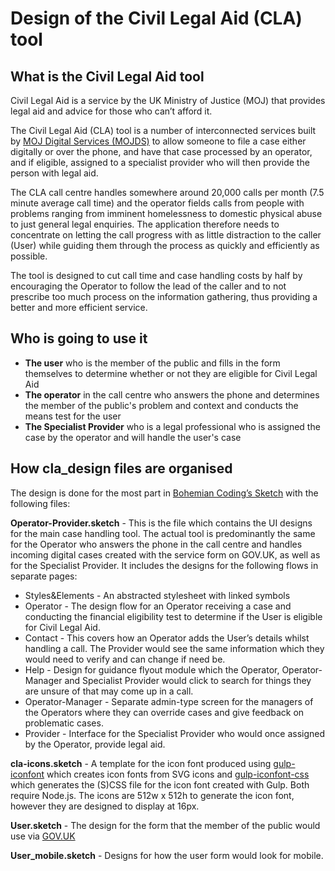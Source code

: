 Design of the Civil Legal Aid (CLA) tool
==========

## What is the Civil Legal Aid tool

Civil Legal Aid is a service by the UK Ministry of Justice (MOJ) that provides legal aid and advice for those who can’t afford it.

The Civil Legal Aid (CLA) tool is a number of interconnected services built by [MOJ Digital Services (MOJDS)](https://mojdigital.blog.gov.uk) to allow someone to file a case either digitally or over the phone, and have that case processed by an operator, and if eligible, assigned to a specialist provider who will then provide the person with legal aid.

The CLA call centre handles somewhere around 20,000 calls per month (7.5 minute average call time) and the operator fields calls from people with problems ranging from imminent homelessness to domestic physical abuse to just general legal enquiries. The application therefore needs to concentrate on letting the call progress with as little distraction to the caller (User) while guiding them through the process as quickly and efficiently as possible.

The tool is designed to cut call time and case handling costs by half by encouraging the Operator to follow the lead of the caller and to not prescribe too much process on the information gathering, thus providing a better and more efficient service.

## Who is going to use it

* **The user** who is the member of the public and fills in the form themselves to determine whether or not they are eligible for Civil Legal Aid
* **The operator** in the call centre who answers the phone and determines the member of the public's problem and context and conducts the means test for the user
* **The Specialist Provider** who is a legal professional who is assigned the case by the operator and will handle the user's case

## How cla_design files are organised

The design is done for the most part in [Bohemian Coding’s Sketch](http://bohemiancoding.com/sketch) with the following files:

**Operator-Provider.sketch** - This is the file which contains the UI designs for the main case handling tool. The actual tool is predominantly the same for the Operator who answers the phone in the call centre and handles incoming digital cases created with the service form on GOV.UK, as well as for the Specialist Provider. It includes the designs for the following flows in separate pages:
* Styles&Elements - An abstracted stylesheet with linked symbols
* Operator - The design flow for an Operator receiving a case and conducting the financial eligibility test to determine if the User is eligible for Civil Legal Aid.
* Contact - This covers how an Operator adds the User’s details whilst handling a call. The Provider would see the same information which they would need to verify and can change if need be.
* Help - Design for guidance flyout module which the Operator, Operator-Manager and Specialist Provider would click to search for things they are unsure of that may come up in a call.
* Operator-Manager - Separate admin-type screen for the managers of the Operators where they can override cases and give feedback on problematic cases.
* Provider - Interface for the Specialist Provider who would once assigned by the Operator, provide legal aid.

**cla-icons.sketch** - A template for the icon font produced using [gulp-iconfont](https://www.npmjs.org/package/gulp-iconfont) which creates icon fonts from SVG icons and [gulp-iconfont-css](https://www.npmjs.org/package/gulp-iconfont-css) which generates the (S)CSS file for the icon font created with Gulp. Both require Node.js. The icons are 512w x 512h to generate the icon font, however they are designed to display at 16px.

**User.sketch** - The design for the form that the member of the public would use via [GOV.UK](https://www.gov.uk)

**User_mobile.sketch** - Designs for how the user form would look for mobile.